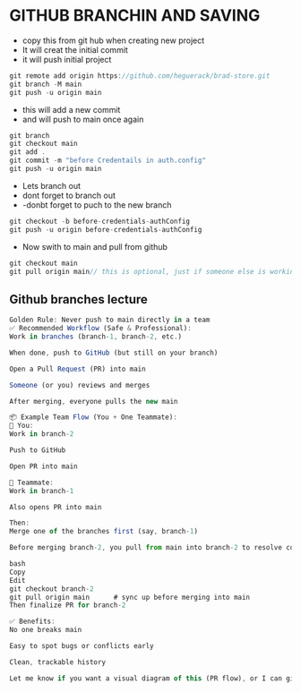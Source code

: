 # GITHUB BRANCHIN AND SAVING

- copy this from git hub when creating new project
- It will creat the initial commit
- it will push initial project

```ts
git remote add origin https://github.com/heguerack/brad-store.git
git branch -M main
git push -u origin main
```

- this will add a new commit
- and will push to main once again

```ts
git branch
git checkout main
git add .
git commit -m "before Credentails in auth.config"
git push -u origin main
```

- Lets branch out
- dont forget to branch out
- -donbt forget to puch to the new branch

```ts
git checkout -b before-credentials-authConfig
git push -u origin before-credentials-authConfig
```

- Now swith to main and pull from github

```ts
git checkout main
git pull origin main// this is optional, just if someone else is working on it
```

## Github branches lecture

```ts
Golden Rule: Never push to main directly in a team
✅ Recommended Workflow (Safe & Professional):
Work in branches (branch-1, branch-2, etc.)

When done, push to GitHub (but still on your branch)

Open a Pull Request (PR) into main

Someone (or you) reviews and merges

After merging, everyone pulls the new main

📦 Example Team Flow (You + One Teammate):
👤 You:
Work in branch-2

Push to GitHub

Open PR into main

👤 Teammate:
Work in branch-1

Also opens PR into main

Then:
Merge one of the branches first (say, branch-1)

Before merging branch-2, you pull from main into branch-2 to resolve conflicts

bash
Copy
Edit
git checkout branch-2
git pull origin main      # sync up before merging into main
Then finalize PR for branch-2

✅ Benefits:
No one breaks main

Easy to spot bugs or conflicts early

Clean, trackable history

Let me know if you want a visual diagram of this (PR flow), or I can give you a GitHub repo setup guide with branch protection rules.
```
